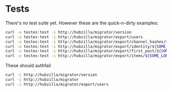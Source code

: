 # Tests

There's no test suite yet. However these are the quick-n-dirty examples:

```sh
curl -u testes:test -i http://hubzilla/migrator/version
curl -u testes:test -i http://hubzilla/migrator/export/users
curl -u testes:test -i http://hubzilla/migrator/export/channel_hashes/${ACCOUNT_ID}
curl -u testes:test -i http://hubzilla/migrator/export/identity/${SOME_LONG_CHAN_ID}
curl -u testes:test -i http://hubzilla/migrator/export/first_post/${SOME_LONG_CHAN_ID}
curl -u testes:test -i http://hubzilla/migrator/export/items/${SOME_LONG_CHAN_ID}/${SOME_YEAR}/${SOME_MONTH}
```

These should authfail

```sh
curl -i http://hubzilla/migrator/version
curl -i http://hubzilla/migrator
curl -i http://hubzilla/migrator/export/users

```
